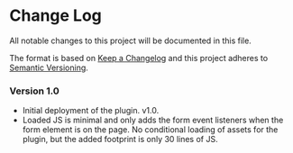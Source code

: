 # Change Log

All notable changes to this project will be documented in this file.

The format is based on [Keep a Changelog](http://keepachangelog.com/)
and this project adheres to [Semantic Versioning](http://semver.org/).

### Version 1.0

- Initial deployment of the plugin. v1.0.
- Loaded JS is minimal and only adds the form event listeners when the form element is on the page. No conditional loading of assets for the plugin, but the added footprint is only 30 lines of JS.

